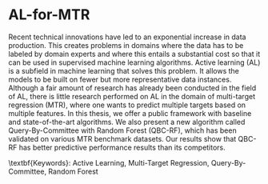 # AL-for-MTR
Recent technical innovations have led to an exponential increase in data production. This creates problems in domains where the data has to be labeled by domain experts and where this entails a substantial cost so that it can be used in supervised machine learning algorithms. Active learning (AL) is a subfield in machine learning that solves this problem. It allows the models to be built on fewer but more representative data instances. Although a fair amount of research has already been conducted in the field of AL, there is little research performed on AL in the domain of multi-target regression (MTR), where one wants to predict multiple targets based on multiple features. In this thesis, we offer a public framework with baseline and state-of-the-art algorithms. We also present a new algorithm called Query-By-Committee with Random Forest (QBC-RF), which has been validated on various MTR benchmark datasets. Our results show that QBC-RF has better predictive performance results than its competitors.

\textbf{Keywords}: Active Learning, Multi-Target Regression, Query-By-Committee, Random Forest
